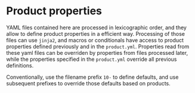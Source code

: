Product properties
==================

YAML files contained here are processed in lexicographic order, and they allow to define product properties in a efficient way.
Processing of those files can use `jinja2`, and macros or conditionals have access to product properties defined previously and in the `product.yml`.
Properties read from these yaml files can be overriden by properties from files processed later, while the properties specified in the `product.yml` override all previous definitions.

Conventionally, use the filename prefix `10-` to define defaults, and use subsequent prefixes to override those defaults based on products.
